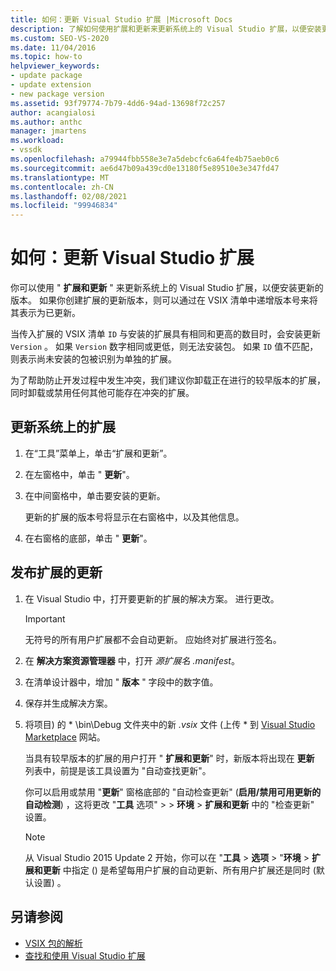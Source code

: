```yaml
---
title: 如何：更新 Visual Studio 扩展 |Microsoft Docs
description: 了解如何使用扩展和更新来更新系统上的 Visual Studio 扩展，以便安装更新的版本。
ms.custom: SEO-VS-2020
ms.date: 11/04/2016
ms.topic: how-to
helpviewer_keywords:
- update package
- update extension
- new package version
ms.assetid: 93f79774-7b79-4dd6-94ad-13698f72c257
author: acangialosi
ms.author: anthc
manager: jmartens
ms.workload:
- vssdk
ms.openlocfilehash: a79944fbb558e3e7a5debcfc6a64fe4b75aeb0c6
ms.sourcegitcommit: ae6d47b09a439cd0e13180f5e89510e3e347fd47
ms.translationtype: MT
ms.contentlocale: zh-CN
ms.lasthandoff: 02/08/2021
ms.locfileid: "99946834"
---
```

# <a name="how-to-update-a-visual-studio-extension"></a>如何：更新 Visual Studio 扩展
你可以使用 " **扩展和更新** " 来更新系统上的 Visual Studio 扩展，以便安装更新的版本。 如果你创建扩展的更新版本，则可以通过在 VSIX 清单中递增版本号来将其表示为已更新。

 当传入扩展的 VSIX 清单 `ID` 与安装的扩展具有相同和更高的数目时，会安装更新 `Version` 。 如果 `Version` 数字相同或更低，则无法安装包。 如果 `ID` 值不匹配，则表示尚未安装的包被识别为单独的扩展。

 为了帮助防止开发过程中发生冲突，我们建议你卸载正在进行的较早版本的扩展，同时卸载或禁用任何其他可能存在冲突的扩展。

## <a name="to-update-an-extension-on-your-system"></a>更新系统上的扩展

1. 在“工具”菜单上，单击“扩展和更新”。

2. 在左窗格中，单击 " **更新**"。

3. 在中间窗格中，单击要安装的更新。

     更新的扩展的版本号将显示在右窗格中，以及其他信息。

4. 在右窗格的底部，单击 " **更新**"。

## <a name="to-publish-an-update-of-an-extension"></a>发布扩展的更新

1. 在 Visual Studio 中，打开要更新的扩展的解决方案。 进行更改。

    > [!IMPORTANT]
    > 无符号的所有用户扩展都不会自动更新。 应始终对扩展进行签名。

2. 在 **解决方案资源管理器** 中，打开 *源扩展名 .manifest*。

3. 在清单设计器中，增加 " **版本** " 字段中的数字值。

4. 保存并生成解决方案。

5. 将项目) 的 * \bin\Debug 文件夹中的新 *.vsix* 文件 (上传 \* 到 [Visual Studio Marketplace](https://marketplace.visualstudio.com/vs) 网站。

     当具有较早版本的扩展的用户打开 " **扩展和更新**" 时，新版本将出现在 **更新** 列表中，前提是该工具设置为 "自动查找更新"。

     你可以启用或禁用 "**更新**" 窗格底部的 "自动检查更新" (**启用/禁用可用更新的自动检测**) ，这将更改 "**工具** 选项"   >    >  **环境**  >  **扩展和更新** 中的 "检查更新" 设置。

    > [!NOTE]
    > 从 Visual Studio 2015 Update 2 开始，你可以在 "**工具**  >  **选项**  >  "**环境**  >  **扩展和更新** 中指定 () 是希望每用户扩展的自动更新、所有用户扩展还是同时 (默认设置) 。

## <a name="see-also"></a>另请参阅
- [VSIX 包的解析](../extensibility/anatomy-of-a-vsix-package.md)
- [查找和使用 Visual Studio 扩展](../ide/finding-and-using-visual-studio-extensions.md)

